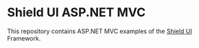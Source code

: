 Shield UI ASP.NET MVC
=====================

This repository contains ASP.NET MVC examples of the [Shield UI](http://www.shieldui.com) Framework.

